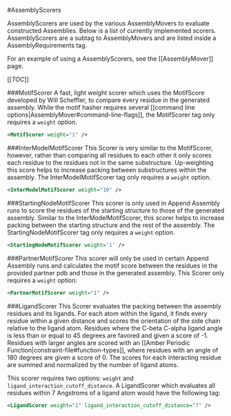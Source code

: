 #AssemblyScorers

AssemblyScorers are used by the various AssemblyMovers to evaluate constructed Assemblies. Below is a list of currently implemented scorers. AssemblyScorers are a subtag to AssemblyMovers and are listed inside a AssemblyRequirements tag.

For an example of using a AssemblyScorers, see the [[AssemblyMover]] page.

[[_TOC_]]

###MotifScorer
A fast, light weight scorer which uses the MotifScore developed by Will Scheffler, to compare every residue in the generated assembly. While the motif hasher requires several [[command line options|AssemblyMover#command-line-flags]], the MotifScorer tag only requires a ```weight``` option.

```xml
<MotifScorer weight="1" />
```

###InterModelMotifScorer
This Scorer is very similar to the MotifScorer, however, rather than comparing all residues to each other it only scores each residue to the residues not in the same substructure. Up-weighting this score helps to increase packing between substructures within the assembly. The InterModelMotifScorer tag only requires a ```weight``` option.

```xml
<InterModelMotifScorer weight="10" />
```

###StartingNodeMotifScorer
This scorer is only used in Append Assembly runs to score the residues of the starting structure to those of the generated assembly. Similar to the InterModelMotifScorer, this scorer helps to increase packing between the starting structure and the rest of the assembly. The StartingNodeMotifScorer tag only requires a ```weight``` option.

```xml
<StartingNodeMotifScorer weight='1' />
```

###PartnerMotifScorer
This scorer will only be used in certain Append Assembly runs and calculates the motif score between the residues in the provided partner pdb and those in the generated assembly. This Scorer only requires a ```weight``` option:

```xml
<PartnerMotifScorer weight="1" />
```

###LigandScorer
This Scorer evaluates the packing between the assembly residues and its ligands. For each atom within the ligand, it finds every residue within a given distance and scores the orientation of the side chain relative to the ligand atom. Residues where the C-beta C-alpha ligand angle is less than or equal to 45 degrees are favored and given a score of -1. Residues with larger angles are scored with an [[Amber Periodic Function|constraint-file#function-types]], where residues with an angle of 180 degrees are given a score of 0. The scores for each interacting residue are summed and normalized by the number of ligand atoms.

This scorer requires two options: ```weight``` and ```ligand_interaction_cutoff_distance```. A LigandScorer which evaluates all residues within 7 Angstroms of a ligand atom would have the following tag:

```xml
<LigandScorer weight="1" ligand_interaction_cutoff_distance="7" />
```